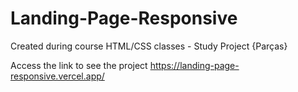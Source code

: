 # Landing-Page-Responsive

Created during course HTML/CSS classes - Study Project {Parças}

Access the link to see the project <https://landing-page-responsive.vercel.app/>
